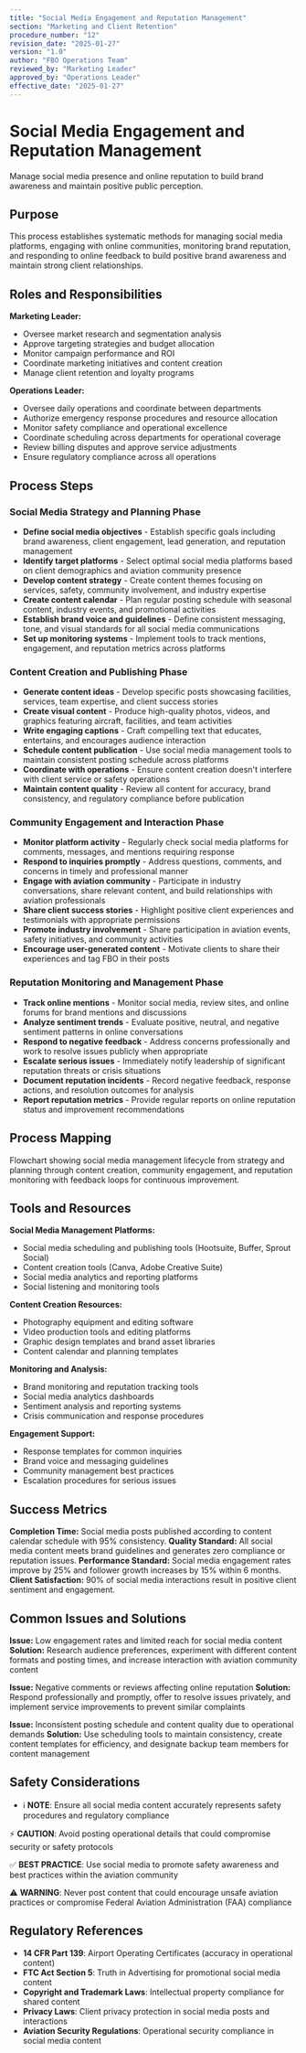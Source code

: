 ```yaml
---
title: "Social Media Engagement and Reputation Management"
section: "Marketing and Client Retention"
procedure_number: "12"
revision_date: "2025-01-27"
version: "1.0"
author: "FBO Operations Team"
reviewed_by: "Marketing Leader"
approved_by: "Operations Leader"
effective_date: "2025-01-27"
---
```


# Social Media Engagement and Reputation Management

Manage social media presence and online reputation to build brand awareness and maintain positive public perception.

## Purpose

This process establishes systematic methods for managing social media platforms, engaging with online communities, monitoring brand reputation, and responding to online feedback to build positive brand awareness and maintain strong client relationships.

## Roles and Responsibilities

**Marketing Leader:**

- Oversee market research and segmentation analysis
- Approve targeting strategies and budget allocation
- Monitor campaign performance and ROI
- Coordinate marketing initiatives and content creation
- Manage client retention and loyalty programs

**Operations Leader:**

- Oversee daily operations and coordinate between departments
- Authorize emergency response procedures and resource allocation
- Monitor safety compliance and operational excellence
- Coordinate scheduling across departments for operational coverage
- Review billing disputes and approve service adjustments
- Ensure regulatory compliance across all operations
## Process Steps

### Social Media Strategy and Planning Phase

- **Define social media objectives** - Establish specific goals including brand awareness, client engagement, lead generation, and reputation management
- **Identify target platforms** - Select optimal social media platforms based on client demographics and aviation community presence
- **Develop content strategy** - Create content themes focusing on services, safety, community involvement, and industry expertise
- **Create content calendar** - Plan regular posting schedule with seasonal content, industry events, and promotional activities
- **Establish brand voice and guidelines** - Define consistent messaging, tone, and visual standards for all social media communications
- **Set up monitoring systems** - Implement tools to track mentions, engagement, and reputation metrics across platforms

### Content Creation and Publishing Phase

- **Generate content ideas** - Develop specific posts showcasing facilities, services, team expertise, and client success stories
- **Create visual content** - Produce high-quality photos, videos, and graphics featuring aircraft, facilities, and team activities
- **Write engaging captions** - Craft compelling text that educates, entertains, and encourages audience interaction
- **Schedule content publication** - Use social media management tools to maintain consistent posting schedule across platforms
- **Coordinate with operations** - Ensure content creation doesn't interfere with client service or safety operations
- **Maintain content quality** - Review all content for accuracy, brand consistency, and regulatory compliance before publication

### Community Engagement and Interaction Phase

- **Monitor platform activity** - Regularly check social media platforms for comments, messages, and mentions requiring response
- **Respond to inquiries promptly** - Address questions, comments, and concerns in timely and professional manner
- **Engage with aviation community** - Participate in industry conversations, share relevant content, and build relationships with aviation professionals
- **Share client success stories** - Highlight positive client experiences and testimonials with appropriate permissions
- **Promote industry involvement** - Share participation in aviation events, safety initiatives, and community activities
- **Encourage user-generated content** - Motivate clients to share their experiences and tag FBO in their posts

### Reputation Monitoring and Management Phase

- **Track online mentions** - Monitor social media, review sites, and online forums for brand mentions and discussions
- **Analyze sentiment trends** - Evaluate positive, neutral, and negative sentiment patterns in online conversations
- **Respond to negative feedback** - Address concerns professionally and work to resolve issues publicly when appropriate
- **Escalate serious issues** - Immediately notify leadership of significant reputation threats or crisis situations
- **Document reputation incidents** - Record negative feedback, response actions, and resolution outcomes for analysis
- **Report reputation metrics** - Provide regular reports on online reputation status and improvement recommendations

## Process Mapping

Flowchart showing social media management lifecycle from strategy and planning through content creation, community engagement, and reputation monitoring with feedback loops for continuous improvement.

## Tools and Resources

**Social Media Management Platforms:**

- Social media scheduling and publishing tools (Hootsuite, Buffer, Sprout Social)
- Content creation tools (Canva, Adobe Creative Suite)
- Social media analytics and reporting platforms
- Social listening and monitoring tools

**Content Creation Resources:**

- Photography equipment and editing software
- Video production tools and editing platforms
- Graphic design templates and brand asset libraries
- Content calendar and planning templates

**Monitoring and Analysis:**

- Brand monitoring and reputation tracking tools
- Social media analytics dashboards
- Sentiment analysis and reporting systems
- Crisis communication and response procedures

**Engagement Support:**

- Response templates for common inquiries
- Brand voice and messaging guidelines
- Community management best practices
- Escalation procedures for serious issues

## Success Metrics

**Completion Time:** Social media posts published according to content calendar schedule with 95% consistency.
**Quality Standard:** All social media content meets brand guidelines and generates zero compliance or reputation issues.
**Performance Standard:** Social media engagement rates improve by 25% and follower growth increases by 15% within 6 months.
**Client Satisfaction:** 90% of social media interactions result in positive client sentiment and engagement.

## Common Issues and Solutions

**Issue:** Low engagement rates and limited reach for social media content
**Solution:** Research audience preferences, experiment with different content formats and posting times, and increase interaction with aviation community content

**Issue:** Negative comments or reviews affecting online reputation
**Solution:** Respond professionally and promptly, offer to resolve issues privately, and implement service improvements to prevent similar complaints

**Issue:** Inconsistent posting schedule and content quality due to operational demands
**Solution:** Use scheduling tools to maintain consistency, create content templates for efficiency, and designate backup team members for content management

## Safety Considerations

- ℹ️ **NOTE**: Ensure all social media content accurately represents safety procedures and regulatory compliance



⚡ **CAUTION**: Avoid posting operational details that could compromise security or safety protocols

✅ **BEST PRACTICE**: Use social media to promote safety awareness and best practices within the aviation community

⚠️ **WARNING**: Never post content that could encourage unsafe aviation practices or compromise Federal Aviation Administration (FAA) compliance

## Regulatory References

- **14 CFR Part 139**: Airport Operating Certificates (accuracy in operational content)
- **FTC Act Section 5**: Truth in Advertising for promotional social media content
- **Copyright and Trademark Laws**: Intellectual property compliance for shared content
- **Privacy Laws**: Client privacy protection in social media posts and interactions
- **Aviation Security Regulations**: Operational security compliance in social media content
